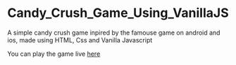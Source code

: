 # Candy_Crush_Game_Using_VanillaJS
A simple candy crush game inpired by the famouse game on android and ios, made using HTML, Css and Vanilla Javascript

You can play the game live [here](https://baicandycrushgame.netlify.app)
